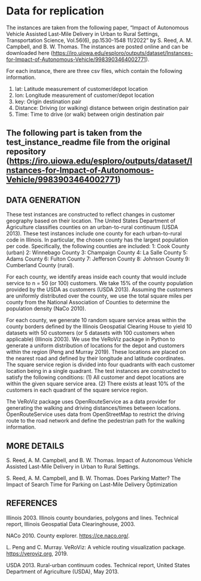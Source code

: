 # Data for replication

The instances are taken from the following paper, “Impact of Autonomous Vehicle Assisted Last-Mile Delivery in Urban to Rural Settings, Transportation Science, Vol.56(6), pp.1530-1548 11/2022” by S. Reed, A. M. Campbell, and B. W. Thomas. The instances are posted online and can be downloaded here (https://iro.uiowa.edu/esploro/outputs/dataset/Instances-for-Impact-of-Autonomous-Vehicle/9983903464002771).

For each instance, there are three csv files, which contain the following information.

1. lat: Latitude measurement of customer/depot location
2. lon: Longitude measurement of customer/depot location
3. key: Origin destination pair
4. Distance: Driving (or walking) distance between origin destination pair
6. Time: Time to drive (or walk) between origin destination pair


The following part is taken from the test_instance_readme file from the original repository (https://iro.uiowa.edu/esploro/outputs/dataset/Instances-for-Impact-of-Autonomous-Vehicle/9983903464002771)
---------------
DATA GENERATION
---------------
These test instances are constructed to reflect changes in customer geography based on their location. The 
United States Department of Agriculture classifies counties on an urban-to-rural continuum (USDA 2013). These test instances 
include one county for each urban-to-rural code in Illinois. In particular, the chosen county has the 
largest population per code. Specifically, the following counties are included:
	1: Cook County (urban)
	2: Winnebago County
	3: Champaign County
	4: La Salle County
	5: Adams County
	6: Fulton County
	7: Jefferson County
	8: Johnson County
	9: Cumberland County (rural).

For each county, we identify areas inside each county that would include service to n = 50 (or 100) customers. 
We take 15% of the county population provided by the USDA as customers (USDA 2013). Assuming the customers are
uniformly distributed over the county, we use the total square miles per county from the National Association
of Counties to determine the population density (NaCo 2010). 

For each county, we generate 10 random square service areas within the county borders defined by
the Illinois Geospatial Clearing House to yield 10 datasets with 50 customers (or 5 datasets with 100 customers 
when applicable) (Illinois 2003). We use the VeRoViz package in Python to generate a uniform distribution of 
locations for the depot and customers within the region (Peng and Murray 2019). These locations are placed on 
the nearest road and defined by their longitude and latitude coordinates. The square service region is divided 
into four quadrants with each customer location being in a single quadrant. The test instances are constructed 
to satisfy the following conditions:
(1) All customer and depot locations are within the given square service area.
(2) There exists at least 10% of the customers in each quadrant of the square service region.

The VeRoViz package uses OpenRouteService as a data provider for generating the walking and driving 
distances/times between locations. OpenRouteService uses data from OpenStreetMap to restrict the driving route 
to the road network and define the pedestrian path for the walking information.


MORE DETAILS
------------
S. Reed, A. M. Campbell, and B. W. Thomas. Impact of Autonomous Vehicle Assisted Last-Mile Delivery in Urban to Rural Settings.

S. Reed, A. M. Campbell, and B. W. Thomas. Does Parking Matter? The Impact of Search Time for Parking on Last-Mile Delivery Optimization


REFERENCES
----------
Illinois 2003. Illinois county boundaries, polygons and lines. Technical report, Illinois Geospatial Data Clearinghouse, 2003.

NACo 2010. County explorer. https://ce.naco.org/.

L. Peng and C. Murray. VeRoViz: A vehicle routing visualization package. https://veroviz.org, 2019.

USDA 2013. Rural-urban continuum codes. Technical report, United States Department of Agriculture (USDA), May 2013.
